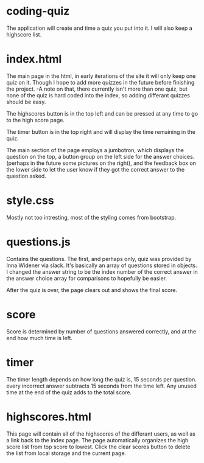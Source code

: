 # coding-quiz
The application will create and time a quiz you put into it. I will also keep a highscore list.

# index.html
The main page in the html, in early iterations of the site it will only keep one quiz on it. Though I hope to add more quizzes in the future before finishing the project.
    -A note on that, there currently isn't more than one quiz, but none of the quiz is hard coded into the index, so adding differant quizzes should be easy.

The highscores button is in the top left and can be pressed at any time to go to the high score page.

The timer button is in the top right and will display the time remaining in the quiz.

The main section of the page employs a jumbotron, which displays the question on the top, a button group on the left side for the answer choices. (perhaps in the future some pictures on the right), and the feedback box on the lower side to let the user know if they got the correct answer to the question asked.

# style.css
Mostly not too intresting, most of the styling comes from bootstrap.

# questions.js
Contains the questions. The first, and perhaps only, quiz was provided by Inna Widener via slack. It's basically an array of questions stored in objects. I changed the answer string to be the index number of the correct answer in the answer choice array for comparisons to hopefully be easier.

After the quiz is over, the page clears out and shows the final score.

# score
Score is determined by number of questions answered correctly, and at the end how much time is left.

# timer
The timer length depends on how long the quiz is, 15 seconds per question. every incorrect answer subtracts 15 seconds from the time left. Any unused time at the end of the quiz adds to the total score.

# highscores.html
This page will contain all of the highscores of the differant users, as well as a link back to the index page.
The page automatically organizes the high score list from top score to lowest.
Click the clear scores button to delete the list from local storage and the current page.